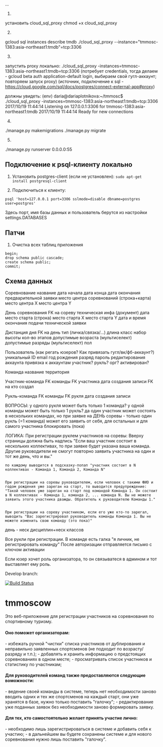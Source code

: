 ...

1) 
установить cloud_sql_proxy
chmod +x cloud_sql_proxy

2)
gcloud sql instances describe tmdb
./cloud_sql_proxy --instance="tmmosc-1383:asia-northeast1:tmdb"=tcp:3306

3)
запустить proxy локально: ./cloud_sql_proxy -instances=tmmosc-1383:asia-northeast1:tmdb=tcp:3306
(потребует credentials, тогда делаем - gcloud beta auth application-default login, выбираем свой гугл-аккаунт; повторяем запуск proxy)
(источник, подключение к sql - https://cloud.google.com/sql/docs/postgres/connect-external-app#proxy)

должны увидеть:
(env) daria@dariaplotnikova:~/tmmosc$ ./cloud_sql_proxy -instances=tmmosc-1383:asia-northeast1:tmdb=tcp:3306
2017/10/19 11:44:14 Listening on 127.0.0.1:3306 for tmmosc-1383:asia-northeast1:tmdb
2017/10/19 11:44:14 Ready for new connections

4)
./manage.py makemigrations
./manage.py migrate

5) 
./manage.py runserver 0.0.0.0:55


## Подключение к psql-клиенту локально

1) Установить postgres-client (если не установлен): ``sudo apt-get install postgresql-client``

2) Подключиться к клиенту:

```
psql 'host=127.0.0.1 port=3306 sslmode=disable dbname=postgres user=postgres'
```
Здесь порт, имя базы данных и пользователь берутся из настройки settings.DATABASES

## Патчи

1) Очистка всех таблиц приложения
```
begin;
drop schema public cascade;
create schema public;
commit;
```


## Схема данных

Соревнование
	название
	дата начала
	дата конца
	дата окончания предварительной заявки
	место центра соревнований (строка+карта)
	место центра X
	место центра Y


День соревнования
	FK на сореву
	техническая инфа (документ)
	дата
	место старта (строка)
	место старта X
	место старта Y
	дата и время окончания подачи технической заявки


Дистанция дня
	FK на день
	тип (личка/связка/...)
	длина
	класс
	набор высоты
	кол-во этапов
	допустимые возраста (мультиселект)
	допустимые разряды (мультиселект)
	пол


Пользователь (как регать юзеров? Как привязать гугл/вк/фб-аккаунт?)
	уникальный ID
	email
	год рождения
	разряд
	пароль редактирования аккаунта
	привязка к аккаунтам
	участник?
	рукль?
	орг?
	активирован?

Команда
	название
	территория



Участник-команда
	FK команды
	FK участника
	дата создания записи
	FK на кто создал

Рукль-команда
	FK команды
	FK рукля
	дата создания записи



ВОПРОСЫ:
	у одного рукля может быть только 1 команда?
	у одной команды может быть только 1 рукль? да
	один участник может состоять в нескольких командах, но при заявке на ДЕНЬ соревы - только один рукль (=1 команда) может его заявить от себя, для остальных и для самого участника блокировать (пока)


ЛОГИКА:
	При регистрации руклем участников на соревы:
	Вверху страницы должна быть надпись "Если ваш участник состоит в нескольких коллективах, то при заявке будет указана ваша команда. Другие руководители не смогут повторно заявить участника на один и тот же день, что и вы."

	по каждому выводится в подсказку-попап "участник состоит в N коллективах - Команда 1, Команда 2, Команда N"


	При регистрации на соревы руководителем, если человек с такими ФИО и годом рождения уже зареган на старт, то выводится предупреждение:
	"Такой человек уже зареган на старт под командой Команда 1. Он состоит в N коллективах - Команда 1, команда 2, ... команда N. Вы не можете заявить этого участника дважды. Обратитель к руководителю Команды 1."


	При регистрации на сореву участником, если его уже кто-то зарегал, выводить "Вас зарегистрировал руководитель команды Команда 1. Вы не можете изменить свою команду (это пока)"


день - неск дисциплин+неск классов


Все рукли при регистрации.
В команде есть галка "я личник, не регистрировать команду"
После авторизации отправляется письмо с ключом активации

Если юзер хочет роль организатора, то он связыватеся в админом и тот выставляет ему роль.




Develop branch:

[![Build Status](https://travis-ci.org/DariaPlotnikova/tmmscw.svg?branch=develop)](https://travis-ci.org/DariaPlotnikova/tmmscw)

# tmmoscow
Это веб-приложение для регистрации участников на соревнования по спортивному туризму.

<h4>Оно поможет организаторам: </h4>
- избежать ручной "чистки" списка участников от дублирования и 
  неправильно заявленных спортсменов (не подходит по возрасту/разряду и т.п.);
- добавлять и хранить информацию о предстоящих соревнованиях в одном месте;
- просматривать список участников и статистику по участникам;

<h4>Для руководителей команд также предоставляются следующие воможности:</h4>
- ведение своей команды в системе, теперь нет необходимости заново вводить одних и тех же спортсменов на каждый старт,
  они уже хранятся в базе, нужно только поставить "галочку";
- редактирование уже поданных заявок без необходимости заново формировать заявку.

<h4>Для тех, кто самостоятельно желает принять участие лично:</h4>
- необходимо лишь зарегистрироваться в системе и добавить себя к участию;
- в дальнейшем вы будете сохранены системе и для нового соревнования нужно лишь поставить "галочку".



